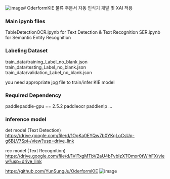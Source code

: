 ![image](https://github.com/YunSungJu/OderformKIE/assets/48467841/68dd342d-bfcf-48d0-9587-6438006f2658)# OderformKIE
물류 주문서 자동 인식기 개발 및 XAI 적용

### Main ipynb files

TableDetectionOCR.ipynb for Text Detection & Text Recognition
SER.ipynb for Semantic Entity Recognition

### Labeling Dataset
train_data/training_Label_no_blank.json
train_data/testing_Label_no_blank.json
train_data/validation_Label_no_blank.json

you need appropriate jpg file to train/infer KIE model


### Required Dependency
paddlepaddle-gpu == 2.5.2
paddleocr
paddlenlp
...


### inference model
det model (Text Detection)
https://drive.google.com/file/d/1OgKa0EYQw7b0YKqLoCsUq-g6BLV7Spi-/view?usp=drive_link

rec model (Text Recognition)
https://drive.google.com/file/d/1VlTxgMTbV2aU4bFvbIzXTOmxr0tWihFX/view?usp=drive_link

https://github.com/YunSungJu/OderformKIE
![image](https://github.com/YunSungJu/OderformKIE/assets/48467841/5363c305-93dc-4ed2-860f-aa98b3565118)

